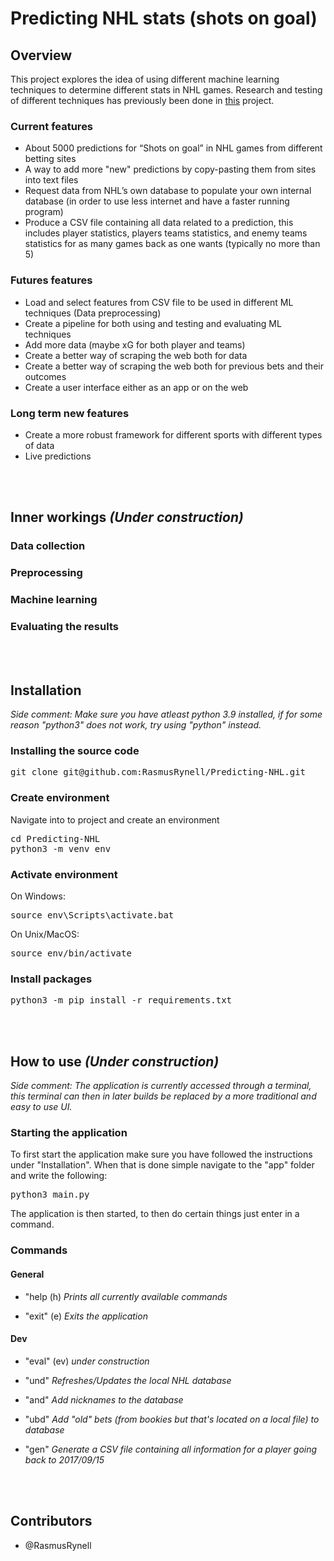 # Predicting NHL stats (shots on goal)

## Overview
This project explores the idea of using different machine learning techniques to determine different stats in NHL games. Research and testing of different techniques has previously been done in [this](https://github.com/RasmusRynell/sports_betting_test) project.

### Current features
- About 5000 predictions for “Shots on goal” in NHL games from different betting sites
- A way to add more "new" predictions by copy-pasting them from sites into text files
- Request data from NHL’s own database to populate your own internal database (in order to use less internet and have a faster running program)
- Produce a CSV file containing all data related to a prediction, this includes player statistics, players teams statistics, and enemy teams statistics for as many games back as one wants (typically no more than 5)

### Futures features
- Load and select features from CSV file to be used in different ML techniques (Data preprocessing)
- Create a pipeline for both using and testing and evaluating ML techniques
- Add more data (maybe xG for both player and teams)
- Create a better way of scraping the web both for data
- Create a better way of scraping the web both for previous bets and their outcomes
- Create a user interface either as an app or on the web

### Long term new features
- Create a more robust framework for different sports with different types of data
- Live predictions

<br><br/>
## Inner workings *(Under construction)*
### Data collection


### Preprocessing


### Machine learning


### Evaluating the results

<br><br/>
## Installation
*Side comment:
Make sure you have atleast python 3.9 installed, if for some reason "python3" does not work, try using "python" instead.*
### Installing the source code
<pre>
git clone git@github.com:RasmusRynell/Predicting-NHL.git
</pre>

### Create environment

Navigate into to project and create an environment
<pre>
cd Predicting-NHL
python3 -m venv env
</pre>
### Activate environment
On Windows:
<pre>source env\Scripts\activate.bat </pre>
On Unix/MacOS:
<pre>source env/bin/activate </pre>

### Install packages
<pre>python3 -m pip install -r requirements.txt</pre>

<br><br/>
## How to use *(Under construction)*
*Side comment: The application is currently accessed through a terminal, this terminal can then in later builds be replaced by a more traditional and easy to use UI.*

### Starting the application
To first start the application make sure you have followed the instructions under "Installation". When that is done simple navigate to the "app" folder and write the following:
<pre>python3 main.py</pre>
The application is then started, to then do certain things just enter in a command.

### Commands

#### General
* "help (h) *Prints all currently available commands*

* "exit" (e) *Exits the application*

#### Dev
* "eval" (ev) *under construction*

* "und" *Refreshes/Updates the local NHL database*

* "and" *Add nicknames to the database*

* "ubd" *Add "old" bets (from bookies but that's located on a local file) to database*

* "gen" *Generate a CSV file containing all information for a player going back to 2017/09/15*

<br><br/>
## Contributors
- @RasmusRynell
